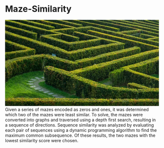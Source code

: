 # Maze-Similarity
![Alt Text](https://raw.githubusercontent.com/thedtripp/Maze-Similarity/main/assets/aerial-hedge-maze.webp)
Given a series of mazes encoded as zeros and ones, it was determined which two of the mazes were least similar. To solve, the mazes were converted into graphs and traversed using a depth first search, resulting in a sequence of directions. Sequence similarity was analyzed by evaluating each pair of sequences using a dynamic programming algorithm to find the maximum common subsequence. Of these results, the two mazes with the lowest similarity score were chosen.
